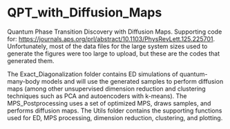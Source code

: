 # QPT_with_Diffusion_Maps
Quantum Phase Transition Discovery with Diffusion Maps. Supporting code for:
https://journals.aps.org/prl/abstract/10.1103/PhysRevLett.125.225701. Unfortunately, most of the data files for the large system sizes used to generate the figures were too large to upload, but these are the codes that generated them. 

The Exact_Diagonalization folder contains ED simulations of quantum-many-body models and will use the generated samples to perform diffusion maps (among other unsupervised dimension reduction and clustering techniques such as PCA and autoencoders with k-means). The MPS_Postprocessing uses a set of optimized MPS, draws samples, and performs diffusion maps. The Utils folder contains the supporting functions used for ED, MPS processing, dimension reduction, clustering, and plotting.
